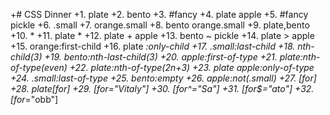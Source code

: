 +# CSS Dinner
+1. plate
+2. bento
+3. #fancy
+4. plate apple
+5. #fancy pickle
+6. .small
+7. orange.small
+8. bento orange.small
+9. plate,bento
+10. *
+11. plate *
+12. plate + apple
+13. bento ~ pickle
+14. plate > apple
+15. orange:first-child
+16. plate *:only-child
+17. .small:last-child
+18. nth-child(3)
+19. bento:nth-last-child(3)
+20. apple:first-of-type
+21. plate:nth-of-type(even)
+22. plate:nth-of-type(2n+3)
+23. plate apple:only-of-type
+24. .small:last-of-type
+25. bento:empty
+26. apple:not(.small)
+27. [for]
+28. plate[for]
+29. [for="Vitaly"]
+30. [for^="Sa"]
+31. [for$="ato"]
+32. [for*="obb"]